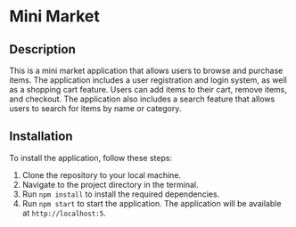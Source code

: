 # Mini Market 
## Description

This is a mini market application that allows users to browse and purchase items. The application includes a user registration and login system, as well as a shopping cart feature. Users can add items to their cart, remove items, and checkout. The application also includes a search feature that allows users to search for items by name or category.
## Installation

To install the application, follow these steps:

1. Clone the repository to your local machine.
2. Navigate to the project directory in the terminal.
3. Run `npm install` to install the required dependencies.
4. Run `npm start` to start the application.
The application will be available at `http://localhost:5`.

